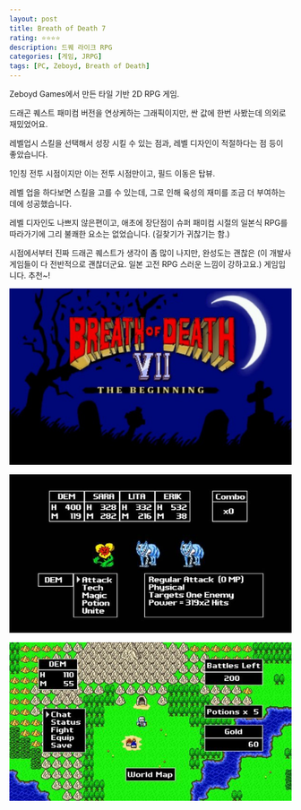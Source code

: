 ```yaml
---
layout: post
title: Breath of Death 7
rating: ⭐️⭐️⭐️⭐️
description: 드퀘 라이크 RPG
categories: [게임, JRPG]
tags: [PC, Zeboyd, Breath of Death]
---
```


Zeboyd Games에서 만든 타일 기반 2D RPG 게임.

드래곤 퀘스트 패미컴 버전을 연상케하는 그래픽이지만, 싼 값에 한번 사봤는데 의외로 재밌었어요.

레벨업시 스킬을 선택해서 성장 시킬 수 있는 점과, 레벨 디자인이 적절하다는 점 등이 좋았습니다.

1인칭 전투 시점이지만 이는 전투 시점만이고, 필드 이동은 탑뷰.

레벨 업을 하다보면 스킬을 고를 수 있는데, 그로 인해 육성의 재미를 조금 더 부여하는 데에 성공했습니다.

레벨 디자인도 나쁘지 않은편이고, 애초에 장단점이 슈퍼 패미컴 시절의 일본식 RPG를 따라가기에 그리 불쾌한 요소는 없었습니다. (길찾기가 귀찮기는 함.)

시점에서부터 진짜 드래곤 퀘스트가 생각이 좀 많이 나지만, 완성도는 괜찮은 (이 개발사 게임들이 다 전반적으로 괜찮더군요. 일본 고전 RPG 스러운 느낌이 강하고요.) 게임입니다. 추천~!

![BOD7](../../images/2014/bod7_00.jpg)

![BOD7](../../images/2014/bod7_01.jpg)

![BOD7](../../images/2014/bod7_02.jpg)